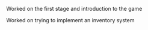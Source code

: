 Worked on the first stage and introduction to the game

  Worked on trying to implement an inventory system
